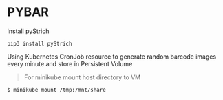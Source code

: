 # PYBAR

Install pyStrich
```
pip3 install pyStrich
```

Using Kubernetes CronJob resource to generate random barcode images every minute and store in Persistent Volume

> For minikube mount host directory to VM

```
$ minikube mount /tmp:/mnt/share
```
